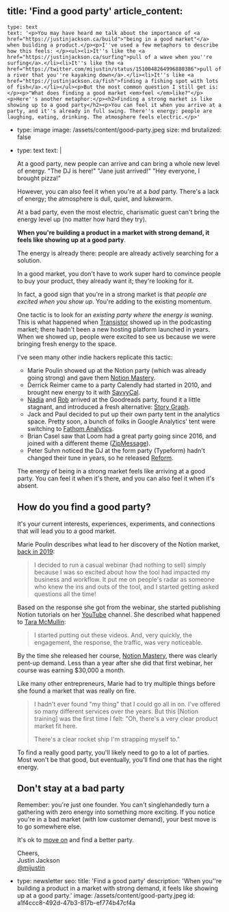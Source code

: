 title: 'Find a good party'
article_content:
  -
    type: text
    text: '<p>You may have heard me talk about the importance of <a href="https://justinjackson.ca/build">"being in a good market"</a> when building a product.</p><p>I''ve used a few metaphors to describe how this feels: </p><ul><li>It''s like the <a href="https://justinjackson.ca/surfing">pull of a wave when you''re surfing</a>.</li><li>It''s like the <a href="https://twitter.com/mijustin/status/1510048264996880386">pull of a river that you''re kayaking down</a>.</li><li>It''s like <a href="https://justinjackson.ca/fish">finding a fishing spot with lots of fish</a>.</li></ul><p>But the most common question I still get is:</p><p>"What does finding a good market <em>feel </em>like?"</p><p>Here''s another metaphor:</p><h2>Finding a strong market is like showing up to a good party</h2><p>You can feel it when you arrive at a party, and it''s already in full swing. There''s energy: people are laughing, eating, drinking. The atmosphere feels electric.</p>'
  -
    type: image
    image: /assets/content/good-party.jpeg
    size: md
    brutalized: false
  -
    type: text
    text: |
      <p>At a good party, new people can arrive and can bring a whole new level of energy. "The DJ is here!" "Jane just arrived!" "Hey everyone, I brought pizza!"</p><p>However, you can also feel it when you're at a <em>bad</em> party. There's a lack of energy; the atmosphere is dull, quiet, and lukewarm.</p><p>At a bad party, even the most electric, charismatic guest can't bring the energy level up (no matter how hard they try).</p><p><strong>When you're building a product in a market with strong demand, it feels like showing up at a good party</strong>.</p><p>The energy is already there: people are already actively searching for a solution.</p><p>In a good market, you don't have to work super hard to convince people to buy your product, they already want it; they're looking for it.</p><p>In fact, a good sign that you're in a strong market is that&nbsp;<em>people are excited when you show up</em>. You're adding to the existing momentum.</p><p>One tactic is to look for an <em>existing party where the energy is waning</em>. This is what happened when <a href="https://transistor.fm/?via=justin">Transistor</a> showed up in the podcasting market; there hadn't been a new hosting platform launched in years. When we showed up, people were excited to see us because we were bringing fresh energy to the space.</p><p>I've seen many other indie hackers replicate this tactic:</p><ul><li>Marie Poulin showed up at the Notion party (which was already going strong) and gave them <a href="https://notionmastery.com/">Notion Mastery</a>.<br></li><li>Derrick Reimer came to a party Calendly had started in 2010, and brought new energy to it with <a href="https://savvycal.com/?r=justinj">SavvyCal</a>.</li><li><a href="https://twitter.com/nodunayo">Nadia</a> and <a href="https://twitter.com/RobFrelow">Rob</a> arrived at the Goodreads party, found it a little stagnant, and introduced a fresh alternative: <a href="https://thestorygraph.com/">Story Graph</a>.</li><li>Jack and Paul decided to put up their own party tent in the analytics space. Pretty soon, a bunch of folks in Google Analytics' tent were switching to <a href="https://usefathom.com/ref/EJPZOB">Fathom Analytics</a>.</li><li>Brian Casel saw that Loom had a great party going since 2016, and joined with a different theme (<a href="https://zipmessage.com/">ZipMessage</a>).</li><li>Peter Suhm noticed the DJ at the form party (Typeform) hadn't changed their tune in years, so he released <a href="https://www.reform.app/">Reform</a>.</li></ul><p>The energy of being in a strong market feels like arriving at a good party. You can feel it when it's there, and you can also feel it when it's absent.<br></p><h2>How do you find a good party?</h2><p>It's your current interests, experiences, experiments, and connections that will lead you to a good market.</p><p>Marie Poulin describes what lead to her discovery of the Notion market, <a href="https://www.indiehackers.com/product/notion-mastery/ran-a-webinar-about-notion--M7KOl1XtJfVNbfzMD8A">back in 2019</a>:</p><blockquote><p>I decided to run a casual webinar (had nothing to sell) simply because I was so excited about how the tool had impacted my business and workflow. It put me on people's radar as someone who knew the ins and outs of the tool, and I started getting asked questions all the time!</p></blockquote><p>Based on the response she got from the webinar, she started publishing Notion tutorials on her <a href="https://www.youtube.com/c/mariepoulin">YouTube</a> channel. She described what happened to <a href="https://explorewhatworks.com/going-all-in-with-strategist-marie-poulin/">Tara McMullin</a>:</p><blockquote><p>I started putting out these videos. And, very quickly, the engagement, the response, the traffic, was very noticeable.</p></blockquote><p>By the time she released her course, <a href="https://notionmastery.com/">Notion Mastery</a>, there was clearly pent-up demand. Less than a year after she did that first webinar, her course was earning $30,000 a month.</p><p>Like many other entrepreneurs, Marie had to try multiple things before she found a market that was really on fire.</p><blockquote><p>I hadn't ever found "my thing" that I could go all in on. I've offered so many different services over the years. But this [Notion training] was the first time I felt: "Oh, there's a very clear product market fit here.
      
      There's a clear rocket ship I'm strapping myself to."</p></blockquote><p>To find a really good party, you'll likely need to go to a lot of parties. Most won't be that good, but eventually, you'll find one that has the right energy.</p><h2>Don't stay at a bad party</h2><p>Remember: you're just one founder. You can't singlehandedly turn a gathering with zero energy into something more exciting. If you notice you're in a bad market (with low customer demand), your best move is to go somewhere else.</p><p>It's ok to <a href="https://justinjackson.ca/moving-on">move on</a>&nbsp;and find a better party.</p><p>Cheers,<br>Justin Jackson<br><a href="https://twitter.com/mijustin">@mijustin</a></p>
  -
    type: newsletter
seo:
  title: 'Find a good party'
  description: 'When you''re building a product in a market with strong demand, it feels like showing up at a good party.'
  image: /assets/content/good-party.jpeg
id: a1f4ccc8-492d-47b3-817b-ef774b47cf4a
